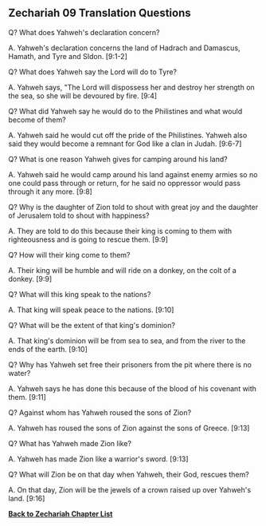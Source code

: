 ## Zechariah 09 Translation Questions ##

Q? What does Yahweh's declaration concern?

A. Yahweh's declaration concerns the land of Hadrach and Damascus, Hamath, and Tyre and SIdon. [9:1-2]

Q? What does Yahweh say the Lord will do to Tyre?

A. Yahweh says, "The Lord will dispossess her and destroy her strength on the sea, so she will be devoured by fire. [9:4]

Q? What did Yahweh say he would do to the Philistines and what would become of them?

A. Yahweh said he would cut off the pride of the Philistines. Yahweh also said they would become a remnant for God like a clan in Judah. [9:6-7]

Q? What is one reason Yahweh gives for camping around his land?

A. Yahweh said he would camp around his land against enemy armies so no one could pass through or return, for he said no oppressor would pass through it any more. [9:8]

Q? Why is the daughter of Zion told to shout with great joy and the daughter of Jerusalem told to shout with happiness?

A. They are told to do this because their king is coming to them with righteousness and is going to rescue them. [9:9]

Q? How will their king come to them?

A. Their king will be humble and will ride on a donkey, on the colt of a donkey. [9:9]

Q? What will this king speak to the nations?

A. That king will speak peace to the nations. [9:10]

Q? What will be the extent of that king's dominion?

A. That king's dominion will be from sea to sea, and from the river to the ends of the earth. [9:10]

Q? Why has Yahweh set free their prisoners from the pit where there is no water?

A. Yahweh says he has done this because of the blood of his covenant with them. [9:11]

Q? Against whom has Yahweh roused the sons of Zion?

A. Yahweh has roused the sons of Zion against the sons of Greece. [9:13]

Q? What has Yahweh made Zion like?

A. Yahweh has made Zion like a warrior's sword. [9:13]

Q? What will Zion be on that day when Yahweh, their God, rescues them?

A. On that day, Zion will be the jewels of a crown raised up over Yahweh's land. [9:16]

__[Back to Zechariah Chapter List](./)__

